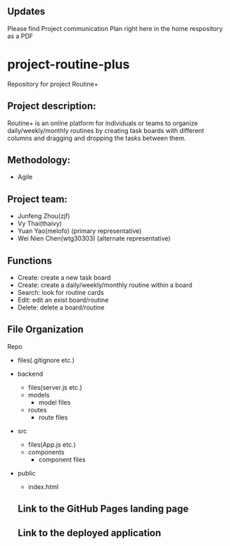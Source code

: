 ## Updates
Please find Project communication Plan right here in the home respository as a PDF

# project-routine-plus
Repository for project Routine+

## Project description:
Routine+ is an online platform for individuals or teams to organize daily/weekly/monthly routines by creating task boards with different columns and dragging and dropping the tasks between them.

## Methodology: 
* Agile

## Project team:
* Junfeng Zhou(zjf)
* Vy Thai(thaivy) 
* Yuan Yao(melofo) (primary representative)
* Wei Nien Chen(wtg30303) (alternate  representative)

## Functions
* Create: create a new task board
* Create: create a daily/weekly/monthly routine within a board
* Search: look for routine cards
* Edit: edit an exist board/routine
* Delete: delete a board/routine

## File Organization
Repo  
* files(.gitignore etc.)     
* backend  
  * files(server.js etc.)  
  * models  
    * model files  
  * routes  
    * route files  
* src  
  * files(App.js etc.)  
  * components  
    * component files  
* public  
  * index.html  
  
  ## Link to the GitHub Pages landing page
  
  ## Link to the deployed application

